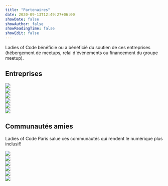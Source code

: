 ```yaml
---
title: "Partenaires"
date: 2020-09-13T12:49:27+06:00
showDate: false
showAuthor: false
showReadingTime: false
showEdit: false
---
```


Ladies of Code bénéficie ou a bénéficié du soutien de ces entreprises (hébergement de meetups, relai d'événements ou financement du groupe meetup).


## Entreprises

<div class="grid grid-cols-4 gap-2 content-center items-center">
  <div><a href="https://blog.google/inside-google/life-at-google/" target="_blank" rel="noopener"><img src="https://ladiesofcodeparis.netlify.app/images/partenaires/google.png" /></a></div>
  <div><a href="https://www.datadoghq.com/" target="_blank" rel="noopener"><img src="https://ladiesofcodeparis.netlify.app/images/partenaires/datadog.jpg" /></a></div>
  <div><a href="https://www.codeworks.fr/" target="_blank" rel="noopener"><img src="https://ladiesofcodeparis.netlify.app/images/partenaires/codeworks.png" /></a></div>
  <div><a href="https://www.docker.com" target="_blank" rel="noopener"><img src="https://ladiesofcodeparis.netlify.app/images/partenaires/docker.png" /></a></div>
  <div><a href="https://www.meilleursagents.com" target="_blank" rel="noopener"><img src="https://assets.meilleursagents.com/web/common/images/202105/ma-logo.svg" /></a></div>
  <div><a href="https://fr.50intech.com/" target="_blank" rel="noopener"><img src="https://ladiesofcodeparis.netlify.app/images/partenaires/50intech.avif" /></a></div>
</div>


## Communautés amies

Ladies of Code Paris salue ces communautés qui rendent le numérique plus inclusif!

<div class="grid grid-cols-4 gap-2 content-center items-center">
  <div><a href="https://www.meetup.com/fr-FR/paris-dataladies/" target="_blank" rel="noopener"><img src="https://ladiesofcodeparis.netlify.app/images/partenaires/parisdataladies.jpg" /></a></div>
  <div><a href="https://www.meetup.com/fr-FR/Women-On-Rails/" target="_blank" rel="noopener"><img src="https://ladiesofcodeparis.netlify.app/images/partenaires/womenonrails.png" /></a></div>
  <div><a href="https://www.meetup.com/fr-FR/rladies-paris/" target="_blank" rel="noopener"><img src="https://ladiesofcodeparis.netlify.app/images/partenaires/rladiesparis.jpg" /></a></div>
  <div><a href="https://www.meetup.com/fr-FR/Paris-Women-in-Machine-Learning-Data-Science/" target="_blank" rel="noopener"><img src="https://ladiesofcodeparis.netlify.app/images/partenaires/wimlds.png" /></a></div>
  <div><a href="https://www.meetup.com/fr-FR/Duchess-France-Meetup/" target="_blank" rel="noopener"><img src="https://ladiesofcodeparis.netlify.app/images/partenaires/duchess.png" /></a></div>
  <div><a href="https://www.meetup.com/fr-FR/Women-Who-Go-Paris/" target="_blank" rel="noopener"><img src="https://ladiesofcodeparis.netlify.app/images/partenaires/womenwhogo.jpeg" /></a></div>
</div>
